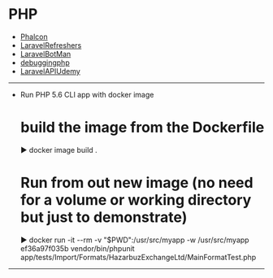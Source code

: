 # PHP #

- [Phalcon](Phalcon)
- [LaravelRefreshers](LaravelRefreshers)
- [LaravelBotMan](LaravelBotMan)
- [debuggingphp](debuggingphp)
- [LaravelAPIUdemy](LaravelAPIUdemy)


----
- Run PHP 5.6 CLI app with docker image
    
    # build the image from the Dockerfile
    ▶ docker image build .
    # Run from out new image (no need for a volume or working directory but just to demonstrate)
    ▶ docker run -it --rm -v "$PWD":/usr/src/myapp -w /usr/src/myapp ef36a97f035b vendor/bin/phpunit app/tests/Import/Formats/HazarbuzExchangeLtd/MainFormatTest.php

----
